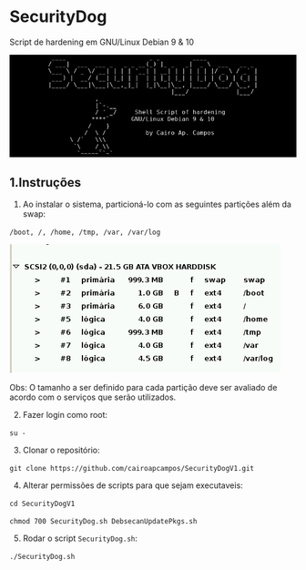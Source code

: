 # SecurityDog
Script de hardening em GNU/Linux Debian 9 & 10

![Initial Screen](https://github.com/cairoapcampos/SecurityDogV1/raw/master/img.png)

## 1.Instruções

1. Ao instalar o sistema, particioná-lo com as seguintes partições além da swap:

`/boot, /, /home, /tmp, /var, /var/log`

![Initial Screen](https://github.com/cairoapcampos/SecurityDogV1/raw/master/img2.png)

Obs: O tamanho a ser definido para cada partição deve ser avaliado de acordo com o serviços que serão utilizados.

2. Fazer login como root:

`su -`

3. Clonar o repositório:

`git clone https://github.com/cairoapcampos/SecurityDogV1.git`

4. Alterar permissões de scripts para que sejam executaveis:

`cd SecurityDogV1`

`chmod 700 SecurityDog.sh DebsecanUpdatePkgs.sh`

5. Rodar o script `SecurityDog.sh`:

`./SecurityDog.sh`
